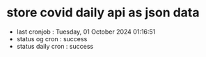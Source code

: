 # store covid daily api as json data

- last cronjob : Tuesday, 01 October 2024 01:16:51
- status og cron : success
- status daily cron : success
      
      